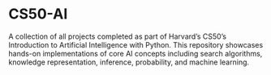 # CS50-AI
A collection of all projects completed as part of Harvard’s CS50’s Introduction to Artificial Intelligence with Python. This repository showcases hands-on implementations of core AI concepts including search algorithms, knowledge representation, inference, probability, and machine learning.
